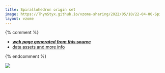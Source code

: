 ```yaml
---
title: Spirallohedron origin set
image: https://ThynStyx.github.io/vzome-sharing/2022/05/10/22-04-00-Spirallohedron-origin-set/Spirallohedron-origin-set.png
layout: vzome
---
```


{% comment %}
 - [***web page generated from this source***][post]
 - [data assets and more info][github]

[post]: <https://ThynStyx.github.io/vzome-sharing/2022/05/10/Spirallohedron-origin-set-22-04-00.html>
[github]: <https://github.com/ThynStyx/vzome-sharing/tree/main/2022/05/10/22-04-00-Spirallohedron-origin-set/>
{% endcomment %}

<vzome-viewer style="width: 100%; height: 65vh;"
       src="https://ThynStyx.github.io/vzome-sharing/2022/05/10/22-04-00-Spirallohedron-origin-set/Spirallohedron-origin-set.vZome" >
  <img src="https://ThynStyx.github.io/vzome-sharing/2022/05/10/22-04-00-Spirallohedron-origin-set/Spirallohedron-origin-set.png" />
</vzome-viewer>
